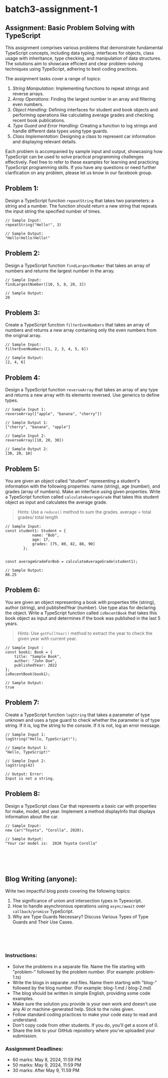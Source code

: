 # batch3-assignment-1

## Assignment: Basic Problem Solving with TypeScript

This assignment comprises various problems that demonstrate fundamental TypeScript concepts, including data typing, interfaces for objects, class usage with inheritance, type checking, and manipulation of data structures. The solutions aim to showcase efficient and clear problem-solving techniques using TypeScript, adhering to best coding practices.

The assignment tasks cover a range of topics:

1. *String Manipulation:* Implementing functions to repeat strings and reverse arrays.
2. *Array Operations:* Finding the largest number in an array and filtering even numbers.
3. *Object Handling:* Defining interfaces for student and book objects and performing operations like calculating average grades and checking recent book publications.
4. *Type Guard and Error Handling:* Creating a function to log strings and handle different data types using type guards.
5. *Class Implementation:* Designing a class to represent car information and displaying relevant details.

Each problem is accompanied by sample input and output, showcasing how TypeScript can be used to solve practical programming challenges effectively. Feel free to refer to these examples for learning and practicing TypeScript programming skills. If you have any questions or need further clarification on any problem, please let us know in our facebook group.

## Problem 1:

Design a TypeScript function `repeatString` that takes two parameters: a string and a number. The function should return a new string that repeats the input string the specified number of times.

```tsx
// Sample Input: 
repeatString("Hello!", 3)

// Sample Output:
"Hello!Hello!Hello!"
```

## Problem 2:

Design a TypeScript function `findLargestNumber` that takes an array of numbers and returns the largest number in the array.

```tsx
// Sample Input:
findLargestNumber([10, 5, 8, 20, 3])

// Sample Output:
20
```

## Problem 3:

Create a TypeScript function `filterEvenNumbers` that takes an array of numbers and returns a new array containing only the even numbers from the original array.

```tsx
// Sample Input:
filterEvenNumbers([1, 2, 3, 4, 5, 6])

// Sample Output:
[2, 4, 6]
```

## Problem 4:

Design a TypeScript function `reverseArray` that takes an array of any type and returns a new array with its elements reversed. Use generics to define types.

```tsx
// Sample Input 1:
reverseArray(["apple", "banana", "cherry"])

// Sample Output 1:
["cherry", "banana", "apple"]

// Sample Input 2:
reverseArray([10, 20, 30])

// Sample Output 2: 
[30, 20, 10]
```

## Problem 5:

You are given an object called “student”  representing a student's information with the following properties: name (string), age (number), and grades (array of numbers). Make an interface using given properties. Write a TypeScript function called `calculateAverageGrade` that takes this student object as input and calculates the average grade.

> Hints: Use a `reduce()` method to sum the grades. average = total grades/ total length
> 

```tsx
// Sample Input:
const student1: Student = {     
			name: "Bob",     
			age: 17,     
			grades: [75, 80, 82, 88, 90] 
		};


const averageGradeForBob = calculateAverageGrade(student1);

// Sample Output:
86.25
```

## Problem 6:

You are given an object representing a book with properties title (string), author (string), and publishedYear (number). Use type alias for declaring the object.
Write a TypeScript function called `isRecentBook` that takes this book object as input and determines if the book was published in the last 5 years.

> Hints: Use `getFullYear()` method to extract the year to check the given year with current year.
> 

```tsx
// Sample Input :
const book1: Book = {
    title: "Sample Book",
    author: "John Doe",
    publishedYear: 2022
};
isRecentBook(book1);

// Sample Output: 
true
```

## Problem 7:

Create a TypeScript function `logString` that takes a parameter of type unknown and uses a type guard to check whether the parameter is of type string. If it is, log the string to the console. If it is not, log an error message.

```tsx
// Sample Input 1: 
logString("Hello, TypeScript!");

// Sample Output 1:  
"Hello, TypeScript!"

// Sample Input 2: 
logString(42)

// Output: Error: 
Input is not a string.
```

## Problem 8:

Design a TypeScript class Car that represents a basic car with properties for make, model, and year. Implement a method displayInfo that displays information about the car.

```tsx
// Sample Input:
new Car("Toyota", "Corolla", 2020);

// Sample Output: 
"Your car model is:  2020 Toyota Corolla"
```

</br>
</br>
</br>

## Blog Writing (anyone):

Write two impactful blog posts covering the following topics:
1. The significance of union and intersection types in Typescript.
2. How to handle asynchronous operations using `async/await` over `callback/promise` TypeScript.
3. Why are Type Guards Necessary? Discuss Various Types of Type Guards and Their Use Cases.

</br>
</br>
</br>

### Instructions:

* Solve the problems in a separate file. Name the file starting with "problem-" followed by the problem number.
   (For example: problem-1.ts)
* Write the blogs in separate .md files. Name them starting with "blog-" followed by the blog number.
  (For example: blog-1.md / blog-2.md)
* The blog should be written in simple English, providing some code examples.
* Make sure the solution you provide is your own work and doesn't use any AI or machine-generated help. Stick to the rules given.
* Follow standard coding practices to make your code easy to read and understand.
* Don't copy code from other students. If you do, you'll get a score of 0.
* Share the link to your GitHub repository where you've uploaded your submission.

### Assignment Deadlines:

- 60 marks: May 8, 2024, 11:59 PM
- 50 marks: May 9, 2024, 11:59 PM
- 30 marks: After May 9, 11.59 PM
